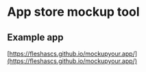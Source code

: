 # App store mockup tool

## Example app

[https://fleshascs.github.io/mockupyour.app/](https://fleshascs.github.io/mockupyour.app/)
